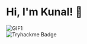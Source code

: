 # Hi, I'm Kunal! 👋

![GIF1](https://media.giphy.com/media/xTiTnejNQSQd9dqeUo/source.gif)  
![Tryhackme Badge](https://tryhackme-badges.s3.amazonaws.com/l1v1n9h311.png)
